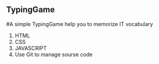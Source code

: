 ## TypingGame
#A simple TypingGame help you to memorize IT vocabulary
1. HTML
2. CSS
3. JAVASCRIPT
4. Use Git to manage sourse code
